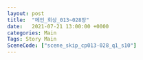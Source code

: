 ```yaml
---
layout: post
title:  "메인_회상_013~028장"
date:   2021-07-21 13:00:00 +0000
categories: Main
Tags: Story Main
SceneCode: ["scene_skip_cp013-028_q1_s10"]
---
```

